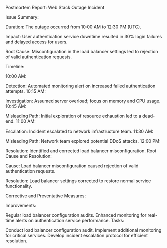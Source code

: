Postmortem Report: Web Stack Outage Incident

Issue Summary:

Duration:
The outage occurred from 10:00 AM to 12:30 PM (UTC).

Impact:
User authentication service downtime resulted in 30% login failures and delayed access for users.

Root Cause:
Misconfiguration in the load balancer settings led to rejection of valid authentication requests.

Timeline:

10:00 AM:

Detection: Automated monitoring alert on increased failed authentication attempts.
10:15 AM:

Investigation: Assumed server overload; focus on memory and CPU usage.
10:45 AM:

Misleading Path: Initial exploration of resource exhaustion led to a dead-end.
11:00 AM:

Escalation: Incident escalated to network infrastructure team.
11:30 AM:

Misleading Path: Network team explored potential DDoS attacks.
12:00 PM:

Resolution: Identified and corrected load balancer misconfiguration.
Root Cause and Resolution:

Cause:
Load balancer misconfiguration caused rejection of valid authentication requests.

Resolution:
Load balancer settings corrected to restore normal service functionality.

Corrective and Preventative Measures:

Improvements:

Regular load balancer configuration audits.
Enhanced monitoring for real-time alerts on authentication service performance.
Tasks:

Conduct load balancer configuration audit.
Implement additional monitoring for critical services.
Develop incident escalation protocol for efficient resolution.
